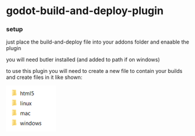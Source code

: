 # godot-build-and-deploy-plugin

### setup

just place the build-and-deploy file into your addons folder and enaable the plugin

you will need butler installed (and added to path if on windows)

to use this plugin you will need to create a new file to contain your builds and create files in it like shown: 
<p>
  <img src="assets/directory example.png">
</p>

